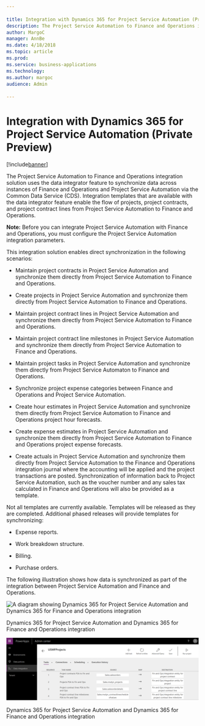 ```yaml
---

title: Integration with Dynamics 365 for Project Service Automation (Private Preview)
description: The Project Service Automation to Finance and Operations integration solution uses the data integrator feature to synchronize data across instances of Finance and Operations and Project Service Automation via the Common Data Service (CDS).
author: MargoC
manager: AnnBe
ms.date: 4/18/2018
ms.topic: article
ms.prod: 
ms.service: business-applications
ms.technology: 
ms.author: margoc
audience: Admin

---
```

#  Integration with Dynamics 365 for Project Service Automation (Private Preview)




[!include[banner](../../includes/banner.md)]

The Project Service Automation to Finance and Operations integration solution
uses the data integrator feature to synchronize data across instances of Finance
and Operations and Project Service Automation via the Common Data Service (CDS).
Integration templates that are available with the data integrator feature enable
the flow of projects, project contracts, and project contract lines from Project
Service Automation to Finance and Operations.

**Note:** Before you can integrate Project Service Automation with Finance and
Operations, you must configure the Project Service Automation integration
parameters.

This integration solution enables direct synchronization in the following
scenarios:

-   Maintain project contracts in Project Service Automation and synchronize
    them directly from Project Service Automation to Finance and Operations.

-   Create projects in Project Service Automation and synchronize them directly
    from Project Service Automation to Finance and Operations.

-   Maintain project contract lines in Project Service Automation and
    synchronize them directly from Project Service Automation to Finance and
    Operations.

-   Maintain project contract line milestones in Project Service Automation and
    synchronize them directly from Project Service Automation to Finance and
    Operations.

-   Maintain project tasks in Project Service Automation and synchronize them
    directly from Project Service Automaton to Finance and Operations.

-   Synchronize project expense categories between Finance and Operations and
    Project Service Automation.

-   Create hour estimates in Project Service Automation and synchronize them
    directly from Project Service Automation to Finance and Operations project
    hour forecasts.

-   Create expense estimates in Project Service Automation and synchronize them
    directly from Project Service Automation to Finance and Operations project
    expense forecasts.

-   Create actuals in Project Service Automation and synchronize them directly
    from Project Service Automation to the Finance and Operations integration
    journal where the accounting will be applied and the project transactions
    are posted. Synchronization of information back to Project Service
    Automation, such as the voucher number and any sales tax calculated in
    Finance and Operations will also be provided as a template.

Not all templates are currently available. Templates will be released as they
are completed. Additional phased releases will provide templates for
synchronizing:

-   Expense reports.

-   Work breakdown structure.

-   Billing.

-   Purchase orders.

The following illustration shows how data is synchronized as part of the
integration between Project Service Automation and Finance and Operations.

![A diagram showing Dynamics 365 for Project Service Automation and Dynamics 365 for Finance and Operations integration 
](media/integration-dynamics365-project-service-automation-private-preview-1.png "A diagram showing Dynamics 365 for Project Service Automation and Dynamics 365 for Finance and Operations integration 
")
<!-- PSA-integration.png -->


Dynamics 365 for Project Service Automation and Dynamics 365 for Finance and
Operations integration

![A screenshot showing Dynamics 365 for Project Service Automation and Dynamics 365 for Finance and Operations integration ](media/integration-dynamics365-project-service-automation-private-preview-2.png "A screenshot showing Dynamics 365 for Project Service Automation and Dynamics 365 for Finance and Operations integration ")
<!-- FO_PSAIntegration_A.png -->


Dynamics 365 for Project Service Automation and Dynamics 365 for Finance and
Operations integration
